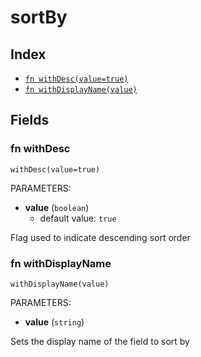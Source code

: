 # sortBy



## Index

* [`fn withDesc(value=true)`](#fn-withdesc)
* [`fn withDisplayName(value)`](#fn-withdisplayname)

## Fields

### fn withDesc

```jsonnet
withDesc(value=true)
```

PARAMETERS:

* **value** (`boolean`)
   - default value: `true`

Flag used to indicate descending sort order
### fn withDisplayName

```jsonnet
withDisplayName(value)
```

PARAMETERS:

* **value** (`string`)

Sets the display name of the field to sort by